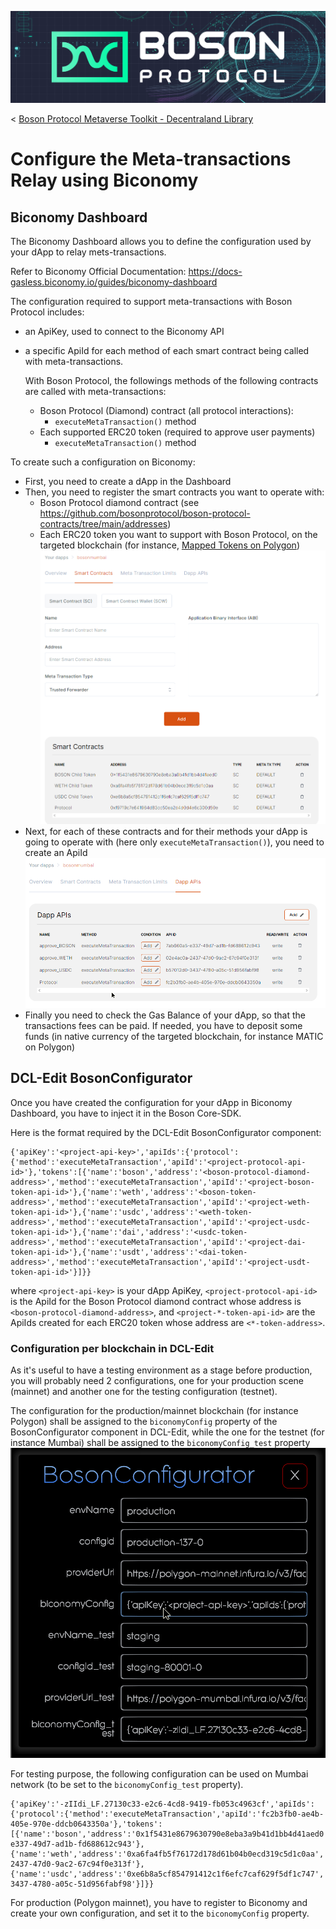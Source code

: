 [![banner](assets/banner.png)](https://bosonprotocol.io)

< [Boson Protocol Metaverse Toolkit - Decentraland Library](../README.md)

# Configure the Meta-transactions Relay using Biconomy

## Biconomy Dashboard

The Biconomy Dashboard allows you to define the configuration used by your dApp to relay mets-transactions.

Refer to Biconomy Official Documentation: https://docs-gasless.biconomy.io/guides/biconomy-dashboard

The configuration required to support meta-transactions with Boson Protocol includes:
- an ApiKey, used to connect to the Biconomy API
- a specific ApiId for each method of each smart contract being called with meta-transactions.
  
  With Boson Protocol, the followings methods of the following contracts are called with meta-transactions:
   - Boson Protocol (Diamond) contract (all protocol interactions):
     - `executeMetaTransaction()` method
   - Each supported ERC20 token (required to approve user payments)
     - `executeMetaTransaction()` method

To create such a configuration on Biconomy:
- First, you need to create a dApp in the Dashboard
- Then, you need to register the smart contracts you want to operate with:
  - Boson Protocol diamond contract (see https://github.com/bosonprotocol/boson-protocol-contracts/tree/main/addresses)
  - Each ERC20 token you want to support with Boson Protocol, on the targeted blockchain (for instance, [Mapped Tokens on Polygon](https://mapper.polygon.technology))
  ![Biconomy - Register Smart Contracts](./assets/biconomy1.png)
- Next, for each of these contracts and for their methods your dApp is going to operate with (here only `executeMetaTransaction()`), you need to create an ApiId
  ![Biconomy - Register Api Ids](./assets/biconomy2.png)
- Finally you need to check the Gas Balance of your dApp, so that the transactions fees can be paid. If needed, you have to deposit some funds (in native currency of the targeted blockchain, for instance MATIC on Polygon)

## DCL-Edit BosonConfigurator

Once you have created the configuration for your dApp in Biconomy Dashboard, you have to inject it in the Boson Core-SDK.

Here is the format required by the DCL-Edit BosonConfigurator component:

```
{'apiKey':'<project-api-key>','apiIds':{'protocol':{'method':'executeMetaTransaction','apiId':'<project-protocol-api-id>'},'tokens':[{'name':'boson','address':'<boson-protocol-diamond-address>','method':'executeMetaTransaction','apiId':'<project-boson-token-api-id>'},{'name':'weth','address':'<boson-token-address>','method':'executeMetaTransaction','apiId':'<project-weth-token-api-id>'},{'name':'usdc','address':'<weth-token-address>','method':'executeMetaTransaction','apiId':'<project-usdc-token-api-id>'},{'name':'dai','address':'<usdc-token-address>','method':'executeMetaTransaction','apiId':'<project-dai-token-api-id>'},{'name':'usdt','address':'<dai-token-address>','method':'executeMetaTransaction','apiId':'<project-usdt-token-api-id>'}]}}
```
where `<project-api-key>` is your dApp ApiKey, `<project-protocol-api-id>` is the ApiId for the Boson Protocol diamond contract whose address is `<boson-protocol-diamond-address>`, and `<project-*-token-api-id>` are the ApiIds created for each ERC20 token whose address are `<*-token-address>`.

### Configuration per blockchain in DCL-Edit
As it's useful to have a testing environment as a stage before production, you will probably need 2 configurations, one for your production scene (mainnet) and another one for the testing configuration (testnet).

The configuration for the production/mainnet blockchain (for instance Polygon) shall be assigned to the `biconomyConfig` property of the BosonConfigurator component in DCL-Edit, while the one for the testnet (for instance Mumbai) shall be assigned to the `biconomyConfig_test` property
![DCL-Edit BosonConfigurator - Biconomy](./assets/DCLEdit_BosonConfigurator_Biconomy.png)

For testing purpose, the following configuration can be used on Mumbai network (to be set to the `biconomyConfig_test` property).
```
{'apiKey':'-zIIdi_LF.27130c33-e2c6-4cd8-9419-fb053c4963cf','apiIds':{'protocol':{'method':'executeMetaTransaction','apiId':'fc2b3fb0-ae4b-405e-970e-ddcb0643350a'},'tokens':[{'name':'boson','address':'0x1f5431e8679630790e8eba3a9b41d1bb4d41aed0','method':'executeMetaTransaction','apiId':'7ab660a5-e337-49d7-ad1b-fd688612c943'},{'name':'weth','address':'0xa6fa4fb5f76172d178d61b04b0ecd319c5d1c0aa','method':'executeMetaTransaction','apiId':'02e4ac0a-2437-47d0-9ac2-67c94f0e313f'},{'name':'usdc','address':'0xe6b8a5cf854791412c1f6efc7caf629f5df1c747','method':'executeMetaTransaction','apiId':'b57012d0-3437-4780-a05c-51d956fabf98'}]}}
```
 For production (Polygon mainnet), you have to register to Biconomy and create your own configuration, and set it to the `biconomyConfig` property.
